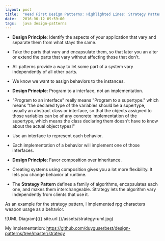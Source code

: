 ```yaml
---
layout: post
title:  "Head First Design Patterns: Highlighted Lines: Strategy Pattern"
date:   2016-06-12 09:59:00
tags:   java design-patterns
---
```


* **Design Principle**: Identify the aspects of your application that vary and separate them from what stays the same.

* Take the parts that vary and encapsulate them, so that later you an alter or extend the parts that vary without affecting those that don't.

* All patterns provide a way to let some part of a system vary independently of all other parts.

* We know we want to assign behaviors to the instances.

* **Design Principle**: Program to a interface, not an implementation.

* "Program to an interface" really means "Program to a supertype." which means "the declared type of the variables should be a supertype, usually an abstract class or interface, so that the objects assigned to those variables can be of any concrete implementation of the supertype, which means the class declaring them doesn't have to know about the actual object types!"

* Use an interface to represent each behavior.

* Each implementation of a behavior will implement one of those interfaces.

* **Design Principle**: Favor composition over inheritance.

* Creating systems using composition gives you a lot more flexibility. It lets you change behavior at runtime. 

* The **Strategy Pattern** defines a family of algorithms, encapsulates each one, and makes them interchangeable. Strategy lets the algorithm vary independently from clients that use it.

As an example for the strategy pattern, I implemented rpg characters weapon usage as a behavior.

![UML Diagram]({{ site.url }}/assets/strategy-uml.jpg)

My implementation: <a href="https://github.com/duyguserbest/design-patterns/tree/master/strategy" target="_blank">https://github.com/duyguserbest/design-patterns/tree/master/strategy</a>
